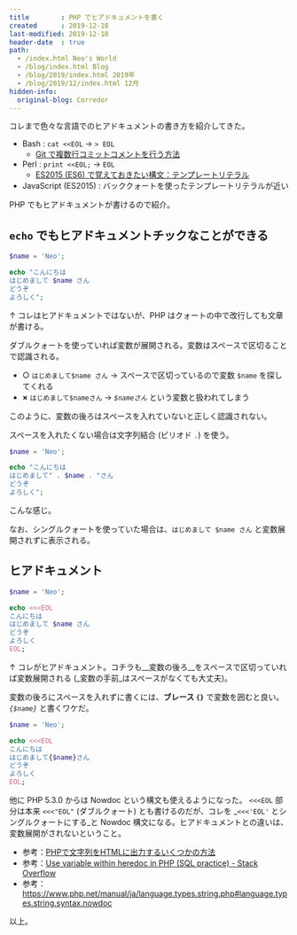 ```yaml
---
title        : PHP でヒアドキュメントを書く
created      : 2019-12-18
last-modified: 2019-12-18
header-date  : true
path:
  - /index.html Neo's World
  - /blog/index.html Blog
  - /blog/2019/index.html 2019年
  - /blog/2019/12/index.html 12月
hidden-info:
  original-blog: Corredor
---
```


コレまで色々な言語でのヒアドキュメントの書き方を紹介してきた。

- Bash : `cat <<EOL` → `> EOL`
  - [Git で複数行コミットコメントを行う方法](/blog/2016/02/18-01.html)
- Perl : `print <<EOL;` → `EOL`
  - [ES2015 (ES6) で覚えておきたい構文：テンプレートリテラル](/blog/2017/06/16-01.html)
- JavaScript (ES2015) : バッククォートを使ったテンプレートリテラルが近い

PHP でもヒアドキュメントが書けるので紹介。

## `echo` でもヒアドキュメントチックなことができる

```php
$name = 'Neo';

echo "こんにちは
はじめまして $name さん
どうぞ
よろしく";
```

↑ コレはヒアドキュメントではないが、PHP はクォートの中で改行しても文章が書ける。

ダブルクォートを使っていれば変数が展開される。変数はスペースで区切ることで認識される。

- ○ `はじめまして$name さん` → スペースで区切っているので変数 `$name` を探してくれる
- __×__ `はじめまして$nameさん` → _`$nameさん`_ という変数と扱われてしまう

このように、変数の後ろはスペースを入れていないと正しく認識されない。

スペースを入れたくない場合は文字列結合 (ピリオド `.`) を使う。

```php
$name = 'Neo';

echo "こんにちは
はじめまして" . $name . "さん
どうぞ
よろしく";
```

こんな感じ。

なお、シングルクォートを使っていた場合は、`はじめまして $name さん` と変数展開されずに表示される。

## ヒアドキュメント

```php
$name = 'Neo';

echo <<<EOL
こんにちは
はじめまして $name さん
どうぞ
よろしく
EOL;
```

↑ コレがヒアドキュメント。コチラも__変数の後ろ__をスペースで区切っていれば変数展開される (_変数の手前_はスペースがなくても大丈夫)。

変数の後ろにスペースを入れずに書くには、__ブレース `{}`__ で変数を囲むと良い。_`{$name}`_ と書くワケだ。

```php
$name = 'Neo';

echo <<<EOL
こんにちは
はじめまして{$name}さん
どうぞ
よろしく
EOL;
```

他に PHP 5.3.0 からは Nowdoc という構文も使えるようになった。 `<<<EOL` 部分は本来 `<<<"EOL"` (ダブルクォート) とも書けるのだが、コレを _`<<<'EOL'` とシングルクォートにする_と Nowdoc 構文になる。ヒアドキュメントとの違いは、変数展開がされないということ。

- 参考：[PHPで文字列をHTMLに出力するいくつかの方法](https://www.flatflag.nir87.com/echo-180)
- 参考：[Use variable within heredoc in PHP (SQL practice) - Stack Overflow](https://stackoverflow.com/questions/11274354/use-variable-within-heredoc-in-php-sql-practice)
- 参考：<https://www.php.net/manual/ja/language.types.string.php#language.types.string.syntax.nowdoc>

以上。
